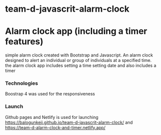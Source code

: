 # team-d-javascrit-alarm-clock
# Alarm clock app (including a timer features)
simple alarm clock created with Bootstrap and Javascript.
An alarm clock designed to alert an individual or group of individuals at a specified time. the alarm clock app includes
setting a time setting date and also includes a timer
### Technologies
Boostrap 4 was used for the responsiveness
### Launch
Github pages and Netlify is used for launching
https://balogunkeji.github.io/team-d-javascrit-alarm-clock/ and
https://team-d-alarm-clock-and-timer.netlify.app/
